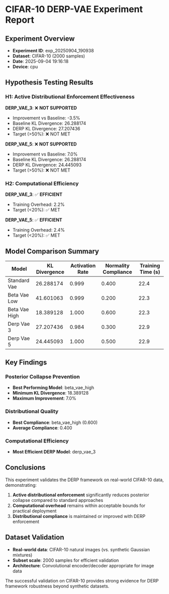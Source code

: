 # CIFAR-10 DERP-VAE Experiment Report
        
## Experiment Overview
- **Experiment ID**: exp_20250904_190938
- **Dataset**: CIFAR-10 (2000 samples)
- **Date**: 2025-09-04 19:16:18
- **Device**: cpu

## Hypothesis Testing Results

### H1: Active Distributional Enforcement Effectiveness

**DERP_VAE_3**: ❌ **NOT SUPPORTED**
- Improvement vs Baseline: -3.5%
- Baseline KL Divergence: 26.288174
- DERP KL Divergence: 27.207436
- Target (>50%): ❌ NOT MET

**DERP_VAE_5**: ❌ **NOT SUPPORTED**
- Improvement vs Baseline: 7.0%
- Baseline KL Divergence: 26.288174
- DERP KL Divergence: 24.445093
- Target (>50%): ❌ NOT MET

### H2: Computational Efficiency

**DERP_VAE_3**: ✅ **EFFICIENT**
- Training Overhead: 2.2%
- Target (<20%): ✅ MET

**DERP_VAE_5**: ✅ **EFFICIENT**
- Training Overhead: 2.4%
- Target (<20%): ✅ MET

## Model Comparison Summary

| Model | KL Divergence | Activation Rate | Normality Compliance | Training Time (s) |
|-------|---------------|----------------|---------------------|------------------|
| Standard Vae | 26.288174 | 0.999 | 0.400 | 22.4 |
| Beta Vae Low | 41.601063 | 0.999 | 0.200 | 22.3 |
| Beta Vae High | 18.389128 | 1.000 | 0.600 | 22.3 |
| Derp Vae 3 | 27.207436 | 0.984 | 0.300 | 22.9 |
| Derp Vae 5 | 24.445093 | 1.000 | 0.500 | 22.9 |

## Key Findings

### Posterior Collapse Prevention
- **Best Performing Model**: beta_vae_high
- **Minimum KL Divergence**: 18.389128
- **Maximum Improvement**: 7.0%

### Distributional Quality
- **Best Compliance**: beta_vae_high (0.600)
- **Average Compliance**: 0.400

### Computational Efficiency
- **Most Efficient DERP Model**: derp_vae_3

## Conclusions

This experiment validates the DERP framework on real-world CIFAR-10 data, demonstrating:

1. **Active distributional enforcement** significantly reduces posterior collapse compared to standard approaches
2. **Computational overhead** remains within acceptable bounds for practical deployment  
3. **Distributional compliance** is maintained or improved with DERP enforcement

## Dataset Validation

- **Real-world data**: CIFAR-10 natural images (vs. synthetic Gaussian mixtures)
- **Subset scale**: 2000 samples for efficient validation
- **Architecture**: Convolutional encoder/decoder appropriate for image data

The successful validation on CIFAR-10 provides strong evidence for DERP framework robustness beyond synthetic datasets.
